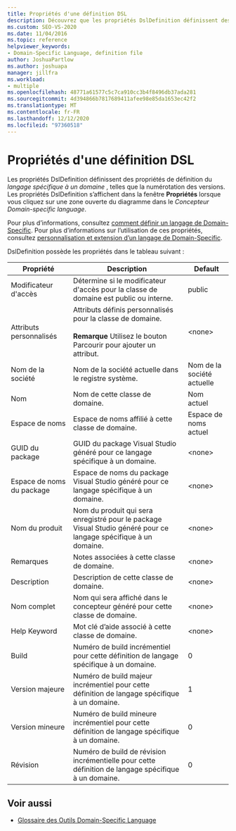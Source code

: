 ```yaml
---
title: Propriétés d'une définition DSL
description: Découvrez que les propriétés DslDefinition définissent des propriétés de définition de langage spécifique à un domaine, telles que la numérotation des versions.
ms.custom: SEO-VS-2020
ms.date: 11/04/2016
ms.topic: reference
helpviewer_keywords:
- Domain-Specific Language, definition file
author: JoshuaPartlow
ms.author: joshuapa
manager: jillfra
ms.workload:
- multiple
ms.openlocfilehash: 48771a61577c5c7ca910cc3b4f8496db37ada281
ms.sourcegitcommit: 4d394866b7817689411afee98e85da1653ec42f2
ms.translationtype: MT
ms.contentlocale: fr-FR
ms.lasthandoff: 12/12/2020
ms.locfileid: "97360518"
---
```

# <a name="properties-of-a-dsl-definition"></a>Propriétés d'une définition DSL
Les propriétés DslDefinition définissent des propriétés de définition du *langage spécifique à un domaine* , telles que la numérotation des versions. Les propriétés DslDefinition s’affichent dans la fenêtre **Propriétés** lorsque vous cliquez sur une zone ouverte du diagramme dans le *Concepteur Domain-specific language*.

 Pour plus d’informations, consultez [comment définir un langage de Domain-Specific](../modeling/how-to-define-a-domain-specific-language.md). Pour plus d’informations sur l’utilisation de ces propriétés, consultez [personnalisation et extension d’un langage de Domain-Specific](../modeling/customizing-and-extending-a-domain-specific-language.md).

 DslDefinition possède les propriétés dans le tableau suivant :

|Propriété|Description|Default|
|-|-|-|
|Modificateur d'accès|Détermine si le modificateur d'accès pour la classe de domaine est public ou interne.|public|
|Attributs personnalisés|Attributs définis personnalisés pour la classe de domaine.<br /><br /> **Remarque** Utilisez le bouton Parcourir pour ajouter un attribut.|\<none>|
|Nom de la société|Nom de la société actuelle dans le registre système.|Nom de la société actuelle|
|Nom|Nom de cette classe de domaine.|Nom actuel|
|Espace de noms|Espace de noms affilié à cette classe de domaine.|Espace de noms actuel|
|GUID du package|GUID du package Visual Studio généré pour ce langage spécifique à un domaine.|\<none>|
|Espace de noms du package|Espace de noms du package Visual Studio généré pour ce langage spécifique à un domaine.|\<none>|
|Nom du produit|Nom du produit qui sera enregistré pour le package Visual Studio généré pour ce langage spécifique à un domaine.|\<none>|
|Remarques|Notes associées à cette classe de domaine.|\<none>|
|Description|Description de cette classe de domaine.|\<none>|
|Nom complet|Nom qui sera affiché dans le concepteur généré pour cette classe de domaine.|\<none>|
|Help Keyword|Mot clé d’aide associé à cette classe de domaine.|\<none>|
|Build|Numéro de build incrémentiel pour cette définition de langage spécifique à un domaine.|0|
|Version majeure|Numéro de build majeur incrémentiel pour cette définition de langage spécifique à un domaine.|1|
|Version mineure|Numéro de build mineure incrémentiel pour cette définition de langage spécifique à un domaine.|0|
|Révision|Numéro de build de révision incrémentielle pour cette définition de langage spécifique à un domaine.|0|

## <a name="see-also"></a>Voir aussi

- [Glossaire des Outils Domain-Specific Language](/previous-versions/bb126564(v=vs.100))